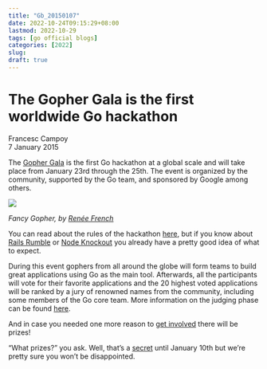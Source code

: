 ```yaml
---
title: "Gb_20150107"
date: 2022-10-24T09:15:29+08:00
lastmod: 2022-10-29
tags: [go official blogs]
categories: [2022]
slug:
draft: true
---
```


# The Gopher Gala is the first worldwide Go hackathon

Francesc Campoy  
7 January 2015

The [Gopher Gala](http://gophergala.com/) is the first Go hackathon at a global scale and will take place from January 23rd through the 25th. The event is organized by the community, supported by the Go team, and sponsored by Google among others.

![](gophergala/fancygopher.jpg)

_Fancy Gopher, by_ [_Renée French_](http://www.reneefrench.com/)

You can read about the rules of the hackathon [here](http://gophergala.com/rules/), but if you know about [Rails Rumble](http://railsrumble.com/) or [Node Knockout](http://nodeknockout.com/) you already have a pretty good idea of what to expect.

During this event gophers from all around the globe will form teams to build great applications using Go as the main tool. Afterwards, all the participants will vote for their favorite applications and the 20 highest voted applications will be ranked by a jury of renowned names from the community, including some members of the Go core team. More information on the judging phase can be found [here](http://gophergala.com/judging/).

And in case you needed one more reason to [get involved](https://gophers.typeform.com/to/wondM5) there will be prizes!

“What prizes?” you ask. Well, that’s a [secret](http://gophergala.com/prizes/) until January 10th but we’re pretty sure you won’t be disappointed.